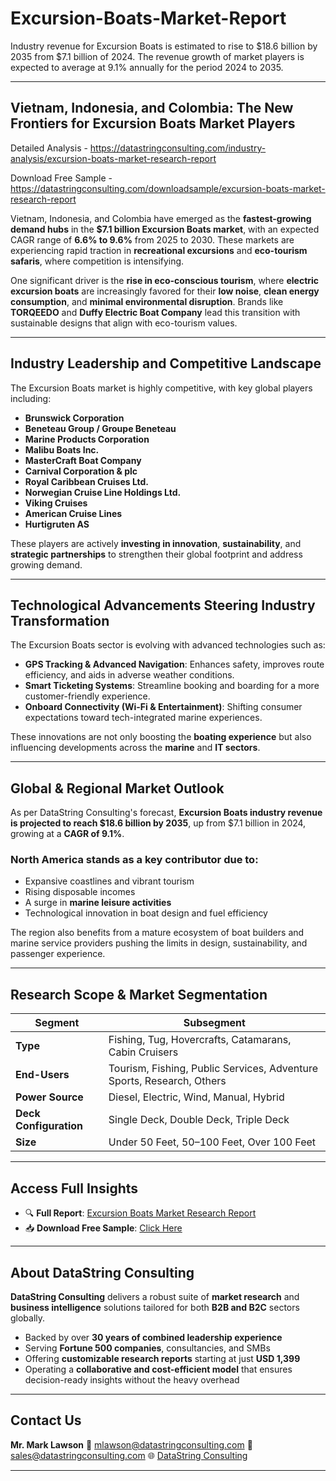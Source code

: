 # Excursion-Boats-Market-Report

Industry revenue for Excursion Boats is estimated to rise to $18.6 billion by 2035 from $7.1 billion of 2024. The revenue growth of market players is expected to average at 9.1% annually for the period 2024 to 2035.

---

## **Vietnam, Indonesia, and Colombia: The New Frontiers for Excursion Boats Market Players**

Detailed Analysis - https://datastringconsulting.com/industry-analysis/excursion-boats-market-research-report

Download Free Sample - https://datastringconsulting.com/downloadsample/excursion-boats-market-research-report

Vietnam, Indonesia, and Colombia have emerged as the **fastest-growing demand hubs** in the **\$7.1 billion Excursion Boats market**, with an expected CAGR range of **6.6% to 9.6%** from 2025 to 2030. These markets are experiencing rapid traction in **recreational excursions** and **eco-tourism safaris**, where competition is intensifying.

One significant driver is the **rise in eco-conscious tourism**, where **electric excursion boats** are increasingly favored for their **low noise**, **clean energy consumption**, and **minimal environmental disruption**. Brands like **TORQEEDO** and **Duffy Electric Boat Company** lead this transition with sustainable designs that align with eco-tourism values.

---

## **Industry Leadership and Competitive Landscape**

The Excursion Boats market is highly competitive, with key global players including:

* **Brunswick Corporation**
* **Beneteau Group / Groupe Beneteau**
* **Marine Products Corporation**
* **Malibu Boats Inc.**
* **MasterCraft Boat Company**
* **Carnival Corporation & plc**
* **Royal Caribbean Cruises Ltd.**
* **Norwegian Cruise Line Holdings Ltd.**
* **Viking Cruises**
* **American Cruise Lines**
* **Hurtigruten AS**

These players are actively **investing in innovation**, **sustainability**, and **strategic partnerships** to strengthen their global footprint and address growing demand.

---

## **Technological Advancements Steering Industry Transformation**

The Excursion Boats sector is evolving with advanced technologies such as:

* **GPS Tracking & Advanced Navigation**: Enhances safety, improves route efficiency, and aids in adverse weather conditions.
* **Smart Ticketing Systems**: Streamline booking and boarding for a more customer-friendly experience.
* **Onboard Connectivity (Wi-Fi & Entertainment)**: Shifting consumer expectations toward tech-integrated marine experiences.

These innovations are not only boosting the **boating experience** but also influencing developments across the **marine** and **IT sectors**.

---

## **Global & Regional Market Outlook**

As per DataString Consulting's forecast, **Excursion Boats industry revenue is projected to reach \$18.6 billion by 2035**, up from \$7.1 billion in 2024, growing at a **CAGR of 9.1%**.

### **North America** stands as a key contributor due to:

* Expansive coastlines and vibrant tourism
* Rising disposable incomes
* A surge in **marine leisure activities**
* Technological innovation in boat design and fuel efficiency

The region also benefits from a mature ecosystem of boat builders and marine service providers pushing the limits in design, sustainability, and passenger experience.

---

## **Research Scope & Market Segmentation**

| **Segment**            | **Subsegment**                                                        |
| ---------------------- | --------------------------------------------------------------------- |
| **Type**               | Fishing, Tug, Hovercrafts, Catamarans, Cabin Cruisers                 |
| **End-Users**          | Tourism, Fishing, Public Services, Adventure Sports, Research, Others |
| **Power Source**       | Diesel, Electric, Wind, Manual, Hybrid                                |
| **Deck Configuration** | Single Deck, Double Deck, Triple Deck                                 |
| **Size**               | Under 50 Feet, 50–100 Feet, Over 100 Feet                             |

---

## **Access Full Insights**

* 🔍 **Full Report**: [Excursion Boats Market Research Report](https://datastringconsulting.com/industry-analysis/excursion-boats-market-research-report)
* 📥 **Download Free Sample**: [Click Here](https://datastringconsulting.com/downloadsample/excursion-boats-market-research-report)

---

## **About DataString Consulting**

**DataString Consulting** delivers a robust suite of **market research** and **business intelligence** solutions tailored for both **B2B and B2C** sectors globally.

* Backed by over **30 years of combined leadership experience**
* Serving **Fortune 500 companies**, consultancies, and SMBs
* Offering **customizable research reports** starting at just **USD 1,399**
* Operating a **collaborative and cost-efficient model** that ensures decision-ready insights without the heavy overhead

---

## **Contact Us**

**Mr. Mark Lawson**
📧 [mlawson@datastringconsulting.com](mailto:mlawson@datastringconsulting.com)
📧 [sales@datastringconsulting.com](mailto:sales@datastringconsulting.com)
🌐 [DataString Consulting](https://datastringconsulting.com)

---
